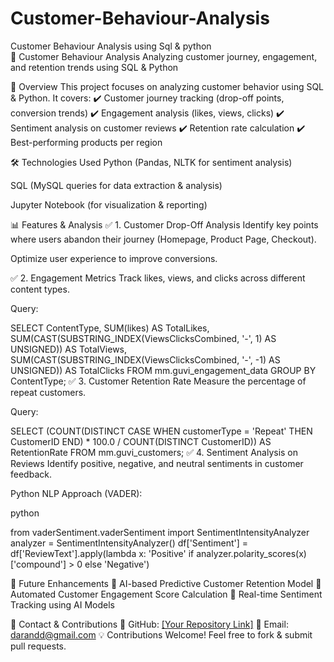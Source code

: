 # Customer-Behaviour-Analysis
Customer  Behaviour Analysis using  Sql &amp; python   
📌 Customer Behaviour Analysis
Analyzing customer journey, engagement, and retention trends using SQL & Python

📖 Overview
This project focuses on analyzing customer behavior using SQL & Python. It covers:
✔️ Customer journey tracking (drop-off points, conversion trends)
✔️ Engagement analysis (likes, views, clicks)
✔️ Sentiment analysis on customer reviews
✔️ Retention rate calculation
✔️ Best-performing products per region

🛠️ Technologies Used
Python (Pandas, NLTK for sentiment analysis)

SQL (MySQL queries for data extraction & analysis)

Jupyter Notebook (for visualization & reporting)

📊 Features & Analysis
✅ 1. Customer Drop-Off Analysis
Identify key points where users abandon their journey (Homepage, Product Page, Checkout).

Optimize user experience to improve conversions.

✅ 2. Engagement Metrics
Track likes, views, and clicks across different content types.

Query:

SELECT ContentType, SUM(likes) AS TotalLikes, 
       SUM(CAST(SUBSTRING_INDEX(ViewsClicksCombined, '-', 1) AS UNSIGNED)) AS TotalViews, 
       SUM(CAST(SUBSTRING_INDEX(ViewsClicksCombined, '-', -1) AS UNSIGNED)) AS TotalClicks
FROM mm.guvi_engagement_data
GROUP BY ContentType;
✅ 3. Customer Retention Rate
Measure the percentage of repeat customers.

Query:


SELECT (COUNT(DISTINCT CASE WHEN customerType = 'Repeat' THEN CustomerID END) * 100.0 
        / COUNT(DISTINCT CustomerID)) AS RetentionRate
FROM mm.guvi_customers;
✅ 4. Sentiment Analysis on Reviews
Identify positive, negative, and neutral sentiments in customer feedback.

Python NLP Approach (VADER):

python

from vaderSentiment.vaderSentiment import SentimentIntensityAnalyzer
analyzer = SentimentIntensityAnalyzer()
df['Sentiment'] = df['ReviewText'].apply(lambda x: 'Positive' if analyzer.polarity_scores(x)['compound'] > 0 else 'Negative')

📌 Future Enhancements
🔹 AI-based Predictive Customer Retention Model
🔹 Automated Customer Engagement Score Calculation
🔹 Real-time Sentiment Tracking using AI Models

📩 Contact & Contributions
🔗 GitHub: [[Your Repository Link]](https://github.com/Dhamudaran/Customer-Behaviour-Analysis)
📧 Email: darandd@gmail.com
💡 Contributions Welcome! Feel free to fork & submit pull requests.
